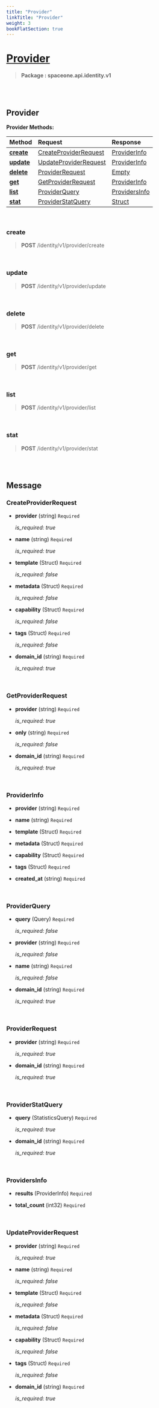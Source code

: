 ```yaml
---
title: "Provider"
linkTitle: "Provider"
weight: 3
bookFlatSection: true
---
```

# [Provider](#Provider)



>  **Package : spaceone.api.identity.v1**

<br>
<br>

## Provider





**Provider Methods:**


| Method | Request | Response |
| :----- | :-------- | :-------- |
| [**create**](./Provider#create) | [CreateProviderRequest](Provider#createproviderrequest) | [ProviderInfo](./Provider#providerinfo) |
| [**update**](./Provider#update) | [UpdateProviderRequest](Provider#updateproviderrequest) | [ProviderInfo](./Provider#providerinfo) |
| [**delete**](./Provider#delete) | [ProviderRequest](Provider#providerrequest) | [Empty](./Provider#empty) |
| [**get**](./Provider#get) | [GetProviderRequest](Provider#getproviderrequest) | [ProviderInfo](./Provider#providerinfo) |
| [**list**](./Provider#list) | [ProviderQuery](Provider#providerquery) | [ProvidersInfo](./Provider#providersinfo) |
| [**stat**](./Provider#stat) | [ProviderStatQuery](Provider#providerstatquery) | [Struct](./Provider#struct) |



    
<br>

### create





> **POST** /identity/v1/provider/create
>






    
<br>

### update





> **POST** /identity/v1/provider/update
>






    
<br>

### delete





> **POST** /identity/v1/provider/delete
>






    
<br>

### get





> **POST** /identity/v1/provider/get
>






    
<br>

### list





> **POST** /identity/v1/provider/list
>






    
<br>

### stat





> **POST** /identity/v1/provider/stat
>






    


<br>
<br>

## Message



### CreateProviderRequest
* **provider** (string)  `Required` 

  *is_required: true*

    
* **name** (string)  `Required` 

  *is_required: true*

    
* **template** (Struct)  `Required` 

  *is_required: false*

    
* **metadata** (Struct)  `Required` 

  *is_required: false*

    
* **capability** (Struct)  `Required` 

  *is_required: false*

    
* **tags** (Struct)  `Required` 

  *is_required: false*

    
* **domain_id** (string)  `Required` 

  *is_required: true*

    <br>

### GetProviderRequest
* **provider** (string)  `Required` 

  *is_required: true*

    
* **only** (string)  `Required` 

  *is_required: false*

    
* **domain_id** (string)  `Required` 

  *is_required: true*

    <br>

### ProviderInfo
* **provider** (string)  `Required` 

    
* **name** (string)  `Required` 

    
* **template** (Struct)  `Required` 

    
* **metadata** (Struct)  `Required` 

    
* **capability** (Struct)  `Required` 

    
* **tags** (Struct)  `Required` 

    
* **created_at** (string)  `Required` 

    <br>

### ProviderQuery
* **query** (Query)  `Required` 

  *is_required: false*

    
* **provider** (string)  `Required` 

  *is_required: false*

    
* **name** (string)  `Required` 

  *is_required: false*

    
* **domain_id** (string)  `Required` 

  *is_required: true*

    <br>

### ProviderRequest
* **provider** (string)  `Required` 

  *is_required: true*

    
* **domain_id** (string)  `Required` 

  *is_required: true*

    <br>

### ProviderStatQuery
* **query** (StatisticsQuery)  `Required` 

  *is_required: true*

    
* **domain_id** (string)  `Required` 

  *is_required: true*

    <br>

### ProvidersInfo
* **results** (ProviderInfo)  `Required` 

    
* **total_count** (int32)  `Required` 

    <br>

### UpdateProviderRequest
* **provider** (string)  `Required` 

  *is_required: true*

    
* **name** (string)  `Required` 

  *is_required: false*

    
* **template** (Struct)  `Required` 

  *is_required: false*

    
* **metadata** (Struct)  `Required` 

  *is_required: false*

    
* **capability** (Struct)  `Required` 

  *is_required: false*

    
* **tags** (Struct)  `Required` 

  *is_required: false*

    
* **domain_id** (string)  `Required` 

  *is_required: true*

    <br>
